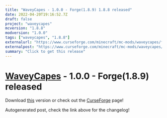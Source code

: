 ```yaml
---
title: "WaveyCapes - 1.0.0 - Forge(1.8.9) 1.8.8 released"
date: 2022-04-20T19:16:52.7Z
draft: false
project: "waveycapes"
mcversion: "1.8.8"
modversion: "1.0.0"
tags: ["waveycapes", "1.8.8"]
externalurl: "https://www.curseforge.com/minecraft/mc-mods/waveycapes/files/3760737"
externalpost: "https://www.curseforge.com/minecraft/mc-mods/waveycapes/files/3760737"
summary: "Click to get this release"
---
```

# [WaveyCapes](/project/waveycapes) - 1.0.0 - Forge(1.8.9) released
Download [this](https://www.curseforge.com/minecraft/mc-mods/waveycapes/files/3760737) version or check out the [CurseForge](https://www.curseforge.com/minecraft/mc-mods/waveycapes) page!

Autogenerated post, check the link above for the changelog!
